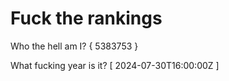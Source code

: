 # Fuck the rankings

Who the hell am I?
{ 5383753 }

What fucking year is it?
[ 2024-07-30T16:00:00Z ]
